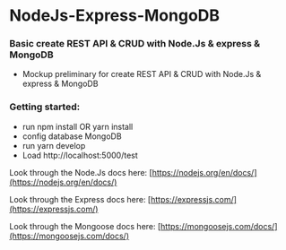 # NodeJs-Express-MongoDB
### Basic create REST API & CRUD with Node.Js & express & MongoDB
  * Mockup preliminary for create REST API & CRUD with Node.Js & express & MongoDB
### Getting started:
  * run npm install OR yarn install
 *  config database MongoDB
  * run yarn develop
  * Load http://localhost:5000/test

Look through the Node.Js docs here: [https://nodejs.org/en/docs/](https://nodejs.org/en/docs/)

Look through the Express docs here: [https://expressjs.com/](https://expressjs.com/)

Look through the Mongoose docs here: [https://mongoosejs.com/docs/](https://mongoosejs.com/docs/)


